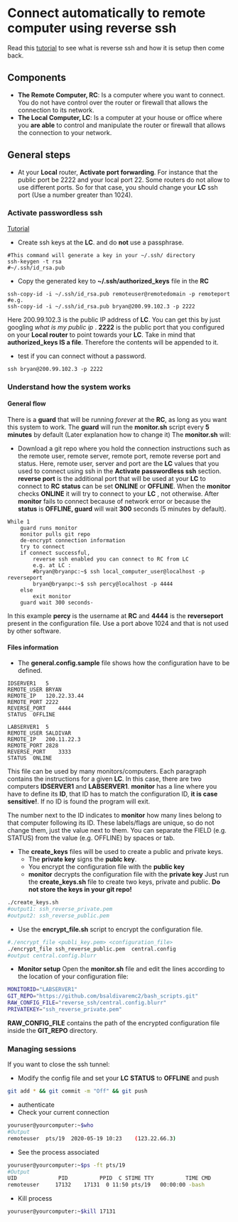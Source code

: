 # Connect automatically to remote computer using reverse ssh

Read this [tutorial](https://www.howtogeek.com/428413/what-is-reverse-ssh-tunneling-and-how-to-use-it/)  to see what is reverse ssh and how it is setup then come back.

## Components
* **The Remote Computer, RC**: Is a computer where you want to connect. You do not have control over the router or firewall that allows the connection to its network.
* **The Local Computer, LC**: Is a computer at your house or office where you **are able** to control and manipulate the router or firewall that allows the connection to your network.

## General steps
* At your **Local**  router, **Activate port forwarding**. For instance that the public port be 2222 and your local port 22. Some routers do not allow to use different ports. So for that case, you should change your **LC** ssh port (Use a number greater than 1024).

### Activate passwordless ssh
[Tutorial](https://www.cyberciti.biz/tips/ssh-public-key-based-authentication-how-to.html)

* Create ssh keys at the **LC**.  and do **not** use a passphrase. 
```
#This command will generate a key in your ~/.ssh/ directory
ssh-keygen -t rsa
#~/.ssh/id_rsa.pub
```
* Copy the generated key to **~/.ssh/authorized_keys** file in the **RC**
```
ssh-copy-id -i ~/.ssh/id_rsa.pub remoteuser@remotedomain -p remoteport
#e.g.
ssh-copy-id -i ~/.ssh/id_rsa.pub bryan@200.99.102.3 -p 2222
```
Here 200.99.102.3 is the public IP address of **LC**. You can get this by just googling _what is my public ip_ . **2222** is the public port that you configured on your **Local router** to point towards your **LC**.
Take in mind that **authorized_keys IS a file**. Therefore the contents will be appended to it.

* test if you can connect without a password.
```
ssh bryan@200.99.102.3 -p 2222
```
### Understand how the system works

#### General flow
There is a **guard** that will be running _forever_ at the **RC**, as long as you want this system to work.
The **guard** will run the **monitor.sh** script every **5 minutes** by default (Later explanation how to change it)
The **monitor.sh** will:
* Download a git repo where you hold the connection instructions such as the remote user, remote server, remote port, remote reverse port and status.
Here, remote user, server and port are the **LC** values that you used to connect using ssh in the **Activate passwordless ssh** section.
**reverse port** is the additional port that will be used at your **LC** to connect to **RC**
**status** can be set **ONLINE** or **OFFLINE**. When the **monitor** checks **ONLINE** it will try to connect to your **LC** , not otherwise. 
After **monitor** fails to connect because of network error or because the **status** is **OFFLINE, guard** will wait **300** seconds (5 minutes by default).

```
While 1
	guard runs monitor
	monitor pulls git repo
	de-encrypt connection information
	try to connect
	if connect successful, 
		reverse ssh enabled you can connect to RC from LC
		e.g. at LC : 
		#bryan@bryanpc:~$ ssh local_computer_user@localhost -p reverseport
		bryan@bryanpc:~$ ssh percy@localhost -p 4444
	else
		exit monitor
	guard wait 300 seconds-
```
In this example **percy** is the username at **RC** and **4444** is the **reverseport** present in the configuration file. Use a port above 1024 and that is not used by other software.

#### Files information
* The **general.config.sample** file shows how the configuration have to be defined.
```
IDSERVER1	5
REMOTE_USER	BRYAN
REMOTE_IP	120.22.33.44
REMOTE_PORT 2222
REVERSE_PORT	4444
STATUS	OFFLINE

LABSERVER1	5
REMOTE_USER	SALDIVAR
REMOTE_IP	200.11.22.3
REMOTE_PORT 2828
REVERSE_PORT	3333
STATUS	ONLINE
```
This file can be used by many monitors/computers. Each paragraph contains the instructions for a given **LC**. In this case, there are two computers **IDSERVER1** and **LABSERVER1**. 
**monitor** has a line where you have to define its **ID**, that ID has to match the configuration ID, **it is case sensitive!**. If no ID is found the program will exit.

The number next to the ID indicates to **monitor** how many lines belong to that computer following its ID.
These labels/flags are unique, so do not change them, just the value next to them. You can separate the FIELD (e.g. STATUS) from the value (e.g. OFFLINE) by spaces or tab.

* The **create_keys** files will be used to create a public and private keys. 
	* The **private key** signs the **publc key**.
	* You encrypt the configuration file with the **public key**
	* **monitor** decrypts the configuration file with the **private key**
Just run the **create_keys.sh** file to create two keys, private and public. **Do not store the keys in your git repo!**
```bash
./create_keys.sh
#output1: ssh_reverse_private.pem 
#output2: ssh_reverse_public.pem 
```

* Use the **encrypt_file.sh** script to encrypt the configuration file.
```bash
#./encrypt_file <publi_key.pem> <configuration_file>
./encrypt_file ssh_reverse_public.pem  central.config
#output central.config.blurr
```
* **Monitor setup**
Open the **monitor.sh** file and edit the lines according to the location of your configuration file:
```bash
MONITORID="LABSERVER1"
GIT_REPO="https://github.com/bsaldivaremc2/bash_scripts.git"
RAW_CONFIG_FILE="reverse_ssh/central.config.blurr"
PRIVATEKEY="ssh_reverse_private.pem"
```
**RAW_CONFIG_FILE** contains the path of the encrypted configuration file inside the **GIT_REPO** directory.


### Managing sessions
If you want to close the ssh tunnel:  

* Modify the config file and set your **LC** **STATUS** to **OFFLINE** and push 
```bash
git add * && git commit -m "Off" && git push
```
* authenticate
* Check your current connection

```bash
youruser@yourcomputer:~$who
#Output 
remoteuser	pts/19 	2020-05-19 10:23	(123.22.66.3)
```
* See the process associated
```bash
youruser@yourcomputer:~$ps -ft pts/19
#Output
UID        		PID 		 PPID  C STIME TTY          TIME CMD
remoteuser     17132 	17131  0 11:50 pts/19   00:00:00 -bash
```
* Kill process
```bash
youruser@yourcomputer:~$kill 17131
```